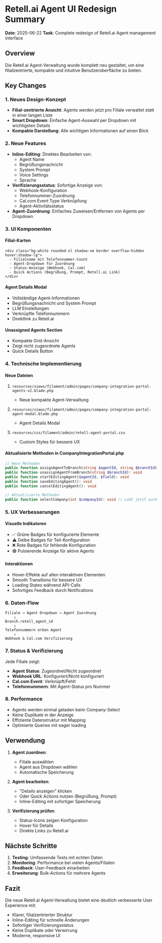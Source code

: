 # Retell.ai Agent UI Redesign Summary

**Date**: 2025-06-22
**Task**: Complete redesign of Retell.ai Agent management interface

## Overview

Die Retell.ai Agent-Verwaltung wurde komplett neu gestaltet, um eine filialzentrierte, kompakte und intuitive Benutzeroberfläche zu bieten.

## Key Changes

### 1. **Neues Design-Konzept**
- **Filial-zentrierte Ansicht**: Agents werden jetzt pro Filiale verwaltet statt in einer langen Liste
- **Smart Dropdown**: Einfache Agent-Auswahl per Dropdown mit wichtigsten Details
- **Kompakte Darstellung**: Alle wichtigen Informationen auf einen Blick

### 2. **Neue Features**
- **Inline-Editing**: Direktes Bearbeiten von:
  - Agent Name
  - Begrüßungsnachricht
  - System Prompt
  - Voice Settings
  - Sprache
- **Verifizierungsstatus**: Sofortige Anzeige von:
  - Webhook-Konfiguration
  - Telefonnummer-Zuordnung
  - Cal.com Event Type Verknüpfung
  - Agent-Aktivitätsstatus
- **Agent-Zuordnung**: Einfaches Zuweisen/Entfernen von Agents per Dropdown

### 3. **UI Komponenten**

#### Filial-Karten
```blade
<div class="bg-white rounded-xl shadow-sm border overflow-hidden hover:shadow-lg">
  - Filialname mit Telefonnummer-Count
  - Agent-Dropdown für Zuordnung
  - Status-Anzeige (Webhook, Cal.com)
  - Quick Actions (Begrüßung, Prompt, Retell.ai Link)
</div>
```

#### Agent Details Modal
- Vollständige Agent-Informationen
- Begrüßungsnachricht und System Prompt
- LLM Einstellungen
- Verknüpfte Telefonnummern
- Direktlink zu Retell.ai

#### Unassigned Agents Section
- Kompakte Grid-Ansicht
- Zeigt nicht zugeordnete Agents
- Quick Details Button

### 4. **Technische Implementierung**

#### Neue Dateien
1. `resources/views/filament/admin/pages/company-integration-portal-agents-v2.blade.php`
   - Neue kompakte Agent-Verwaltung
   
2. `resources/views/filament/admin/pages/company-integration-portal-agent-modal.blade.php`
   - Agent Details Modal

3. `resources/css/filament/admin/retell-agent-portal.css`
   - Custom Styles für bessere UX

#### Aktualisierte Methoden in CompanyIntegrationPortal.php
```php
// Neue Methoden
public function assignAgentToBranch(string $agentId, string $branchId): void
public function unassignAgentFromBranch(string $branchId): void
public function startEditingAgent($agentId, $field): void
public function saveEditingAgent(): void
public function cancelEditingAgent(): void

// Aktualisierte Methoden
public function selectCompany(int $companyId): void // Lädt jetzt auch Retell Agents
```

### 5. **UX Verbesserungen**

#### Visuelle Indikatoren
- ✅ Grüne Badges für konfigurierte Elemente
- ⚠️ Gelbe Badges für Teil-Konfiguration
- ❌ Rote Badges für fehlende Konfiguration
- 🟢 Pulsierende Anzeige für aktive Agents

#### Interaktionen
- Hover-Effekte auf allen interaktiven Elementen
- Smooth Transitions für bessere UX
- Loading States während API-Calls
- Sofortiges Feedback durch Notifications

### 6. **Daten-Flow**

```
Filiale → Agent Dropdown → Agent Zuordnung
    ↓
Branch.retell_agent_id
    ↓
Telefonnummern erben Agent
    ↓
Webhook & Cal.com Verifizierung
```

### 7. **Status & Verifizierung**

Jede Filiale zeigt:
- **Agent Status**: Zugeordnet/Nicht zugeordnet
- **Webhook URL**: Konfiguriert/Nicht konfiguriert
- **Cal.com Event**: Verknüpft/Fehlt
- **Telefonnummern**: Mit Agent-Status pro Nummer

### 8. **Performance**

- Agents werden einmal geladen beim Company-Select
- Keine Duplikate in der Anzeige
- Effiziente Datenstruktur mit Mapping
- Optimierte Queries mit eager loading

## Verwendung

1. **Agent zuordnen**:
   - Filiale auswählen
   - Agent aus Dropdown wählen
   - Automatische Speicherung

2. **Agent bearbeiten**:
   - "Details anzeigen" klicken
   - Oder Quick Actions nutzen (Begrüßung, Prompt)
   - Inline-Editing mit sofortiger Speicherung

3. **Verifizierung prüfen**:
   - Status-Icons zeigen Konfiguration
   - Hover für Details
   - Direkte Links zu Retell.ai

## Nächste Schritte

1. **Testing**: Umfassende Tests mit echten Daten
2. **Monitoring**: Performance bei vielen Agents/Filialen
3. **Feedback**: User-Feedback einarbeiten
4. **Erweiterung**: Bulk-Actions für mehrere Agents

## Fazit

Die neue Retell.ai Agent-Verwaltung bietet eine deutlich verbesserte User Experience mit:
- Klarer, filialzentrierter Struktur
- Inline-Editing für schnelle Änderungen
- Sofortiger Verifizierungsstatus
- Keine Duplikate oder Verwirrung
- Moderne, responsive UI